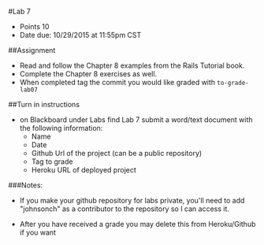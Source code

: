 #Lab 7
* Points 10
* Date due: 10/29/2015 at 11:55pm CST

##Assignment
* Read and follow the Chapter 8 examples from the Rails Tutorial book.
* Complete the Chapter 8 exercises as well.
* When completed tag the commit you would like graded with ```to-grade-lab07```



##Turn in instructions
* on Blackboard under Labs find Lab 7 submit a word/text document with the following information:
  * Name
  * Date
  * Github Url of the project (can be a public repository)
  * Tag to grade
  * Heroku URL of deployed project

###Notes:
* If you make your github repository for labs private, you'll need to add "johnsonch" as a contributor to the repository so I can access it.

* After you have received a grade you may delete this from Heroku/Github if you want

